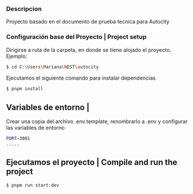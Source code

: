 
### Descripcion

Proyecto basado en el documento de prueba tecnica para Autocity


### Configuración base del Proyecto | Project setup

Dirigirse a  ruta de la carpeta, en donde se tiene alojado el proyecto. Ejemplo:

```bash
$ cd C:\Users\Mariana\NEST\autocity
```

Ejecutamos el siguiente comando para instalar dependencias

```bash
$ pnpm install
```

## Variables de entorno | 
Crear una copia del archivo .env.template, renombrarlo a .env y configurar las variables de entorno

```bash
PORT=3001
.....
```

## Ejecutamos el proyecto | Compile and run the project

```bash
$ pnpm run start:dev
```
<!-- 

## Deployment

[deployment documentation](https://docs.nestjs.com/) for more information.


```bash
$ pnpm install -g @nestjs/mau
$ mau deploy
```
 -->




<!-- Lo que hice io para preparar el proyecto en nest

ver de instalar bien pnpm

Usamos 

pnpm install @nestjs/cli  [1- usamos pnpm   2- No lo instalamos globalmente]  dolor de h

nest --help no funciona  -->
